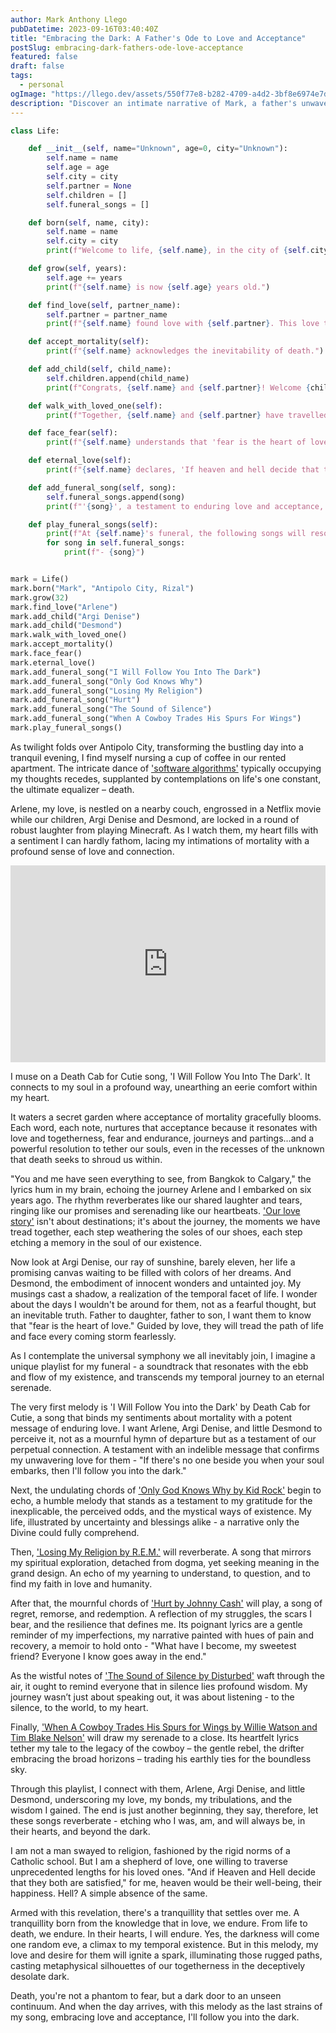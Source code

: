 ```yaml
---
author: Mark Anthony Llego
pubDatetime: 2023-09-16T03:40:40Z
title: "Embracing the Dark: A Father's Ode to Love and Acceptance"
postSlug: embracing-dark-fathers-ode-love-acceptance
featured: false
draft: false
tags:
  - personal
ogImage: "https://llego.dev/assets/550f77e8-b282-4709-a4d2-3bf8e6974e7d.jpg"
description: "Discover an intimate narrative of Mark, a father's unwavering love and acceptance of mortality inspired by Death Cab For Cutie's 'I Will Follow You into the Dark'. Experience his sentimental journey to intimate life's most poignant inevitabilities."
---
```


```python
class Life:

    def __init__(self, name="Unknown", age=0, city="Unknown"):
        self.name = name
        self.age = age
        self.city = city
        self.partner = None
        self.children = []
        self.funeral_songs = []

    def born(self, name, city):
        self.name = name
        self.city = city
        print(f"Welcome to life, {self.name}, in the city of {self.city}.")

    def grow(self, years):
        self.age += years
        print(f"{self.name} is now {self.age} years old.")

    def find_love(self, partner_name):
        self.partner = partner_name
        print(f"{self.name} found love with {self.partner}. This love transcends life itself...")

    def accept_mortality(self):
        print(f"{self.name} acknowledges the inevitability of death.")

    def add_child(self, child_name):
        self.children.append(child_name)
        print(f"Congrats, {self.name} and {self.partner}! Welcome {child_name}.")

    def walk_with_loved_one(self):
        print(f"Together, {self.name} and {self.partner} have travelled the journey of life, their love deepening with each step.")

    def face_fear(self):
        print(f"{self.name} understands that 'fear is the heart of love', pushing forth through life's hardships.")

    def eternal_love(self):
        print(f"{self.name} declares, 'If heaven and hell decide that they both are satisfied...then I'll follow you into the dark.'")

    def add_funeral_song(self, song):
        self.funeral_songs.append(song)
        print(f"'{song}', a testament to enduring love and acceptance, will be played at {self.name}'s funeral.")

    def play_funeral_songs(self):
        print(f"At {self.name}'s funeral, the following songs will resonate:")
        for song in self.funeral_songs:
            print(f"- {song}")


mark = Life()
mark.born("Mark", "Antipolo City, Rizal")
mark.grow(32)
mark.find_love("Arlene")
mark.add_child("Argi Denise")
mark.add_child("Desmond")
mark.walk_with_loved_one()
mark.accept_mortality()
mark.face_fear()
mark.eternal_love()
mark.add_funeral_song("I Will Follow You Into The Dark")
mark.add_funeral_song("Only God Knows Why")
mark.add_funeral_song("Losing My Religion")
mark.add_funeral_song("Hurt")
mark.add_funeral_song("The Sound of Silence")
mark.add_funeral_song("When A Cowboy Trades His Spurs For Wings")
mark.play_funeral_songs()
```

As twilight folds over Antipolo City, transforming the bustling day into a tranquil evening, I find myself nursing a cup of coffee in our rented apartment. The intricate dance of ['software algorithms'](https://llego.dev/posts/booleans-breadcrumbs-tracing-challenges-life-code/) typically occupying my thoughts recedes, supplanted by contemplations on life's one constant, the ultimate equalizer – death.

Arlene, my love, is nestled on a nearby couch, engrossed in a Netflix movie while our children, Argi Denise and Desmond, are locked in a round of robust laughter from playing Minecraft. As I watch them, my heart fills with a sentiment I can hardly fathom, lacing my intimations of mortality with a profound sense of love and connection.

<iframe width="100%" height="315" src="https://www.youtube.com/embed/3iV_1ESMHaI?si=xr5BohjL1S5bHVE6" title="YouTube video player" frameborder="0" allow="accelerometer; autoplay; clipboard-write; encrypted-media; gyroscope; picture-in-picture; web-share" allowfullscreen></iframe>

I muse on a Death Cab for Cutie song, 'I Will Follow You Into The Dark'. It connects to my soul in a profound way, unearthing an eerie comfort within my heart.

It waters a secret garden where acceptance of mortality gracefully blooms. Each word, each note, nurtures that acceptance because it resonates with love and togetherness, fear and endurance, journeys and partings...and a powerful resolution to tether our souls, even in the recesses of the unknown that death seeks to shroud us within.

"You and me have seen everything to see, from Bangkok to Calgary," the lyrics hum in my brain, echoing the journey Arlene and I embarked on six years ago. The rhythm reverberates like our shared laughter and tears, ringing like our promises and serenading like our heartbeats. ['Our love story'](https://llego.dev/posts/heartfelt-letter-partner-celebrating-love-life-six-years/) isn't about destinations; it's about the journey, the moments we have tread together, each step weathering the soles of our shoes, each step etching a memory in the soul of our existence.

Now look at Argi Denise, our ray of sunshine, barely eleven, her life a promising canvas waiting to be filled with colors of her dreams. And Desmond, the embodiment of innocent wonders and untainted joy. My musings cast a shadow, a realization of the temporal facet of life. I wonder about the days I wouldn't be around for them, not as a fearful thought, but an inevitable truth. Father to daughter, father to son, I want them to know that "fear is the heart of love." Guided by love, they will tread the path of life and face every coming storm fearlessly.

As I contemplate the universal symphony we all inevitably join, I imagine a unique playlist for my funeral - a soundtrack that resonates with the ebb and flow of my existence, and transcends my temporal journey to an eternal serenade.

The very first melody is 'I Will Follow You into the Dark' by Death Cab for Cutie, a song that binds my sentiments about mortality with a potent message of enduring love. I want Arlene, Argi Denise, and little Desmond to perceive it, not as a mournful hymn of departure but as a testament of our perpetual connection. A testament with an indelible message that confirms my unwavering love for them - "If there's no one beside you when your soul embarks, then I'll follow you into the dark."

Next, the undulating chords of ['Only God Knows Why by Kid Rock'](https://llego.dev/posts/kidrock-only-god-knows-why/) begin to echo, a humble melody that stands as a testament to my gratitude for the inexplicable, the perceived odds, and the mystical ways of existence. My life, illustrated by uncertainty and blessings alike - a narrative only the Divine could fully comprehend.

Then, ['Losing My Religion by R.E.M.'](https://llego.dev/posts/echoes-evolution-dance-inner-demons/) will reverberate. A song that mirrors my spiritual exploration, detached from dogma, yet seeking meaning in the grand design. An echo of my yearning to understand, to question, and to find my faith in love and humanity.

After that, the mournful chords of ['Hurt by Johnny Cash'](https://www.youtube.com/watch?v=8AHCfZTRGiI) will play, a song of regret, remorse, and redemption. A reflection of my struggles, the scars I bear, and the resilience that defines me. Its poignant lyrics are a gentle reminder of my imperfections, my narrative painted with hues of pain and recovery, a memoir to hold onto - "What have I become, my sweetest friend? Everyone I know goes away in the end."

As the wistful notes of ['The Sound of Silence by Disturbed'](https://llego.dev/posts/the-sound-of-silence/) waft through the air, it ought to remind everyone that in silence lies profound wisdom. My journey wasn’t just about speaking out, it was about listening - to the silence, to the world, to my heart.

Finally, ['When A Cowboy Trades His Spurs for Wings by Willie Watson and Tim Blake Nelson'](https://llego.dev/posts/battle-cry-weary-cowboy-trading-spurs-wings/) will draw my serenade to a close. Its heartfelt lyrics tether my tale to the legacy of the cowboy – the gentle rebel, the drifter embracing the broad horizons – trading his earthly ties for the boundless sky.

Through this playlist, I connect with them, Arlene, Argi Denise, and little Desmond, underscoring my love, my bonds, my tribulations, and the wisdom I gained. The end is just another beginning, they say, therefore, let these songs reverberate - etching who I was, am, and will always be, in their hearts, and beyond the dark.

I am not a man swayed to religion, fashioned by the rigid norms of a Catholic school. But I am a shepherd of love, one willing to traverse unprecedented lengths for his loved ones. "And if Heaven and Hell decide that they both are satisfied," for me, heaven would be their well-being, their happiness. Hell? A simple absence of the same.

Armed with this revelation, there's a tranquillity that settles over me. A tranquillity born from the knowledge that in love, we endure. From life to death, we endure. In their hearts, I will endure. Yes, the darkness will come one random eve, a climax to my temporal existence. But in this melody, my love and desire for them will ignite a spark, illuminating those rugged paths, casting metaphysical silhouettes of our togetherness in the deceptively desolate dark.

Death, you're not a phantom to fear, but a dark door to an unseen continuum. And when the day arrives, with this melody as the last strains of my song, embracing love and acceptance, I'll follow you into the dark.
